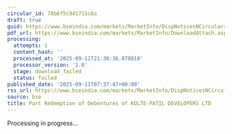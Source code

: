 ```yaml
---
circular_id: 78b6f5c941715c6a
draft: true
guid: https://www.bseindia.com/markets/MarketInfo/DispNoticesNCirculars.aspx?Noticeid={3F2E0291-9FEC-4A8F-8247-CDA31E63DAF5}&noticeno=20250911-6&dt=09/11/2025&icount=6&totcount=91&flag=0
pdf_url: https://www.bseindia.com/markets/MarketInfo/DownloadAttach.aspx?id=20250911-6&attachedId=
processing:
  attempts: 1
  content_hash: ''
  processed_at: '2025-09-11T21:38:36.878018'
  processor_version: '2.0'
  stage: download_failed
  status: failed
published_date: '2025-09-11T07:37:47+00:00'
rss_url: https://www.bseindia.com/markets/MarketInfo/DispNoticesNCirculars.aspx?Noticeid={3F2E0291-9FEC-4A8F-8247-CDA31E63DAF5}&noticeno=20250911-6&dt=09/11/2025&icount=6&totcount=91&flag=0
source: bse
title: Part Redemption of Debentures of KOLTE-PATIL DEVELOPERS LTD
---
```


Processing in progress...